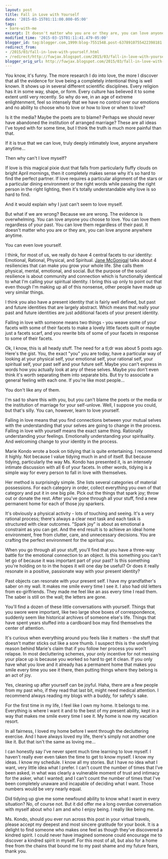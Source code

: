 ```yaml
---
layout: post
title: Fall in Love with Yourself
date: '2015-03-15T01:11:00.000-05:00'
tags:
- bare-with-me
excerpt: It doesn't matter who you are or they are, you can love anyone anywhere anytime. You can even love yourself.
modified_time: '2015-03-15T01:11:41.479-05:00'
blogger_id: tag:blogger.com,1999:blog-7551548.post-6378910755422398181
redirect_from: 
- /2015/03/fall-in-love-with-yourself.html
- /redirect/http://fuwjax.blogspot.com/2015/03/fall-in-love-with-yourself.html
blogger_orig_url: http://fuwjax.blogspot.com/2015/03/fall-in-love-with-yourself.html
---
```


You know, it's funny. The more research I do into love, the more I discover that all the evidence for love being a completely intentional thing is well known. It shows up in several different scientific disciplines. Every religion has it in some way, shape, or form. Every culture has believed it to some extent until very recently. So why do we, in an age of extreme enlightenment, feel so intensely that we have no control over our emotions and no ability to choose who to love or how to love or when to love?

Is it the media? Maybe the poets are to blame? Perhaps we should never have abandoned the institution of arranged marriage? These are all ideas I've toyed with for some time, but I think the truth is much more painful than that.

If it is true that we can love, truly deeply intimately love, anyone anywhere anytime...

Then why can't I love myself?

If love is this magical pixie dust that falls from particularly fluffy clouds on bright April mornings, then it completely makes sense why it's so hard to find the perfect partner. If love requires a particular alignment of the stars or a particular dining environment or the right words while passing the right person in the right lighting, then it's totally understandable why love is so hard to find.

And it would explain why I just can't seem to love myself.

But what if we are wrong? Because we are wrong. The evidence is overwhelming. You can love anyone you choose to love. You can love them regardless of your past. You can love them regardless of their past. It doesn't matter who you are or they are, you can love anyone anywhere anytime.

You can even love yourself.

I think, for most of us, we really do have 4 central facets to our identity: Emotional, Rational, Physical, and Spiritual. [Jane McGonigal](https://www.ted.com/talks/jane_mcgonigal_the_game_that_can_give_you_10_extra_years_of_life "SuperBetter TED talk") talks about 4 resiliencies that can make you grow your whole life. She calls them physical, mental, emotional, and social. But the purpose of the social resilience is about community and connection which is functionally identical to what I'm calling your spiritual identity. I bring this up only to point out that even though I'm making up all of this nonsense, other people have made up very similar things.

I think you also have a present identity that is fairly well defined, but past and future identities that are largely abstract. Which means that really your past and future identities are just additional facets of your present identity.

Falling in love with someone means two things - you weave some of your facets with some of their facets to make a lovely little facets quilt or maybe just a facets scarf, and you rewrite bits of some of your facets in response to some of their facets.

Ok, I know, this is all heady stuff. The need for a tl;dr was about 5 posts ago. Here's the gist. You, the exact "you" you are today, have a particular way of looking at your physical self, your emotional self, your rational self, your spiritual self, your past self and your future self.  Maybe you can't express in words how you actually look at any of these selves. Maybe you don't even think it's worth separating them into separate bits. But try to associate a general feeling with each one. If you're like most people...

You don't like any of them.

I'm sad to share this with you, but you can't blame the poets or the media or the institution of marriage for your self-unlove. Well, I suppose you could, but that's silly. You can, however, learn to love yourself.

Falling in love means that you find connections between your mutual selves with the understanding that your selves are going to change in the process. Falling in love with yourself means the exact same thing. Rationally understanding your feelings. Emotionally understanding your spirituality. And welcoming change to your identity in the process.

Marie Kondo wrote a book on tidying that is quite entertaining. I recommend it highly. Not because I value tidying much in and of itself. But because tidying, particularly the way Ms. Kondo has presented it, is an intensely intimate discussion with all 6 of your facets. In other words, tidying is a simple way for every person to fall in love with themselves.

Her method is surprisingly simple. She lists several categories of material possessions. For each category in order, collect everything you own of that category and put it in one big pile. Pick out the things that spark joy; throw out or donate the rest. After you've gone through all your stuff, find a new permanent home for each of those joy sparkers.

It's obviously a physical activity - lots of touching and seeing. It's a very rational process; there's always a clear next task and each task is structured with clear outcomes. "Spark joy" is about as emotional a constraint as you can get. And the end result is to achieve an ideal home environment, free from clutter, care, and unnecessary decisions. You are crafting the perfect environment for the spiritual you.

When you go through all your stuff, you'll find that you have a three-way battle for the emotional connection to an object. Is this something you can't let go of because it was important part of your past? Is this something you're holding on to in the hopes it will one day be useful? Or does it really resonate in a positive, passionate way with your present identity?

Past objects can resonate with your present self. I have my grandfather's saber on my wall. It makes me smile every time I see it. I also had old letters from ex-girlfriends. They made me feel like an ass every time I read them. The saber is still on the wall; the letters are gone.

You'll find a dozen of these little conversations with yourself. Things that you swore were important, like two large shoe boxes of correspondence, suddenly seem like historical archives of someone else's life. Things that have spent years stuffed into a cardboard box may find themselves the center of attention.

It's curious when everything around you feels like it matters - the stuff that doesn't matter sticks out like a sore thumb. I suspect this is the underlying reason behind Marie's claim that if you follow her process you won't relapse. In most decluttering schemes, your only incentive for not messing your place up is because you worked so hard to get it clean. If you only have what you love and it already has a permanent home that makes you smile every time you see it there, then putting things where they belong is an act of joy.

Yes, cleaning up after yourself can be joyful. Haha, there are a few people from my past who, if they read that last bit, might need medical attention. I recommend always reading my blogs with a buddy, for safety's sake.

For the first time in my life, I feel like I own my home. It belongs to me. Everything is where I want it and to the best of my present ability, kept in a way that makes me smile every time I see it. My home is now my vacation resort.

In all fairness, I loved my home before I went through the decluttering exercise. And I have always loved my life, there's simply not another one like it. But that isn't the same as loving me...

I can honestly say I've never spent much time learning to love myself. I haven't really ever even taken the time to get to know myself. I know my ideas. I know my schedule. I know all my stories. But I have no idea what I want, very little idea what I prefer. I can't count the number of times that I've been asked, in what was clearly a vulnerable moment of trust and intimacy for the asker, what I wanted; and I can't count the number of times that I've been completely unaware and incapable of deciding what I want. Those numbers would be very nearly equal.

Did tidying up give me some newfound ability to know what I want in every situation? No, of course not. But it did offer me a long overdue conversation with myself about who I am and who I enjoy being. I really like being me.

Ms. Kondo, should you ever run across this post in your virtual travels, please accept my deepest and most sincere gratitude for your book. It is a delight to find someone who makes one feel as though they've discovered a kindred spirit. I could never have imagined someone could encourage me to discover a kindred spirit in myself. For this most of all, but also for a home free from the chains that bound me to my past shame and my future fears, thank you.